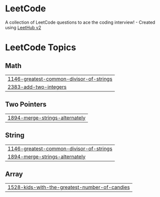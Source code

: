 # LeetCode
A collection of LeetCode questions to ace the coding interview! - Created using [LeetHub v2](https://github.com/arunbhardwaj/LeetHub-2.0)

<!---LeetCode Topics Start-->
# LeetCode Topics
## Math
|  |
| ------- |
| [1146-greatest-common-divisor-of-strings](https://github.com/bhavadharini-shankar/LeetCode/tree/master/1146-greatest-common-divisor-of-strings) |
| [2383-add-two-integers](https://github.com/bhavadharini-shankar/LeetCode/tree/master/2383-add-two-integers) |
## Two Pointers
|  |
| ------- |
| [1894-merge-strings-alternately](https://github.com/bhavadharini-shankar/LeetCode/tree/master/1894-merge-strings-alternately) |
## String
|  |
| ------- |
| [1146-greatest-common-divisor-of-strings](https://github.com/bhavadharini-shankar/LeetCode/tree/master/1146-greatest-common-divisor-of-strings) |
| [1894-merge-strings-alternately](https://github.com/bhavadharini-shankar/LeetCode/tree/master/1894-merge-strings-alternately) |
## Array
|  |
| ------- |
| [1528-kids-with-the-greatest-number-of-candies](https://github.com/bhavadharini-shankar/LeetCode/tree/master/1528-kids-with-the-greatest-number-of-candies) |
<!---LeetCode Topics End-->